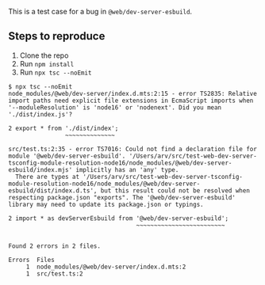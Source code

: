 This is a test case for a bug in `@web/dev-server-esbuild`.

## Steps to reproduce

1. Clone the repo
2. Run `npm install`
3. Run `npx tsc --noEmit`

```
$ npx tsc --noEmit
node_modules/@web/dev-server/index.d.mts:2:15 - error TS2835: Relative import paths need explicit file extensions in EcmaScript imports when '--moduleResolution' is 'node16' or 'nodenext'. Did you mean './dist/index.js'?

2 export * from './dist/index';
                ~~~~~~~~~~~~~~

src/test.ts:2:35 - error TS7016: Could not find a declaration file for module '@web/dev-server-esbuild'. '/Users/arv/src/test-web-dev-server-tsconfig-module-resolution-node16/node_modules/@web/dev-server-esbuild/index.mjs' implicitly has an 'any' type.
  There are types at '/Users/arv/src/test-web-dev-server-tsconfig-module-resolution-node16/node_modules/@web/dev-server-esbuild/dist/index.d.ts', but this result could not be resolved when respecting package.json "exports". The '@web/dev-server-esbuild' library may need to update its package.json or typings.

2 import * as devServerEsbuild from '@web/dev-server-esbuild';
                                    ~~~~~~~~~~~~~~~~~~~~~~~~~


Found 2 errors in 2 files.

Errors  Files
     1  node_modules/@web/dev-server/index.d.mts:2
     1  src/test.ts:2
```
